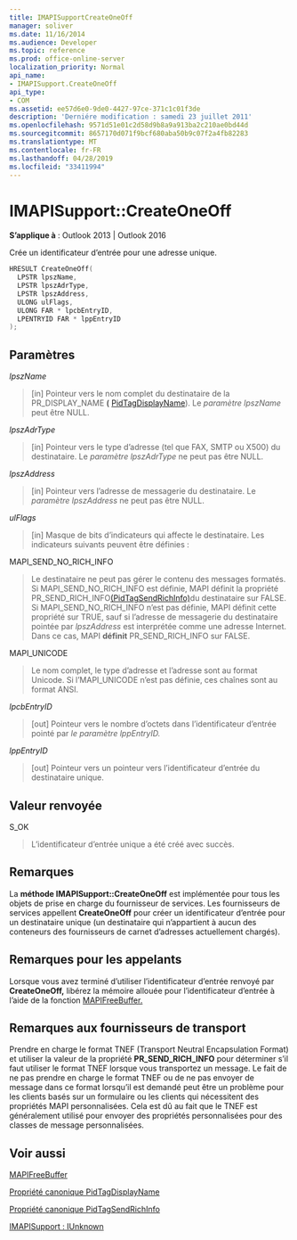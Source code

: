 ```yaml
---
title: IMAPISupportCreateOneOff
manager: soliver
ms.date: 11/16/2014
ms.audience: Developer
ms.topic: reference
ms.prod: office-online-server
localization_priority: Normal
api_name:
- IMAPISupport.CreateOneOff
api_type:
- COM
ms.assetid: ee57d6e0-9de0-4427-97ce-371c1c01f3de
description: 'Derniére modification : samedi 23 juillet 2011'
ms.openlocfilehash: 9571d51e01c2d58d9b8a9a913ba2c210ae0bd44d
ms.sourcegitcommit: 8657170d071f9bcf680aba50b9c07f2a4fb82283
ms.translationtype: MT
ms.contentlocale: fr-FR
ms.lasthandoff: 04/28/2019
ms.locfileid: "33411994"
---
```

# <a name="imapisupportcreateoneoff"></a>IMAPISupport::CreateOneOff

  
  
**S’applique à** : Outlook 2013 | Outlook 2016 
  
Crée un identificateur d’entrée pour une adresse unique.
  
```cpp
HRESULT CreateOneOff(
  LPSTR lpszName,
  LPSTR lpszAdrType,
  LPSTR lpszAddress,
  ULONG ulFlags,
  ULONG FAR * lpcbEntryID,
  LPENTRYID FAR * lppEntryID
);
```

## <a name="parameters"></a>Paramètres

 _lpszName_
  
> [in] Pointeur vers le nom complet du destinataire de la PR_DISPLAY_NAME **(** [PidTagDisplayName](pidtagdisplayname-canonical-property.md)). Le  _paramètre lpszName_ peut être NULL. 
    
 _lpszAdrType_
  
> [in] Pointeur vers le type d’adresse (tel que FAX, SMTP ou X500) du destinataire. Le  _paramètre lpszAdrType_ ne peut pas être NULL. 
    
 _lpszAddress_
  
> [in] Pointeur vers l’adresse de messagerie du destinataire. Le  _paramètre lpszAddress_ ne peut pas être NULL. 
    
 _ulFlags_
  
> [in] Masque de bits d’indicateurs qui affecte le destinataire. Les indicateurs suivants peuvent être définies :
    
MAPI_SEND_NO_RICH_INFO 
  
> Le destinataire ne peut pas gérer le contenu des messages formatés. Si MAPI_SEND_NO_RICH_INFO est définie, MAPI définit la  propriété PR_SEND_RICH_INFO[(PidTagSendRichInfo)](pidtagsendrichinfo-canonical-property.md)du destinataire sur FALSE. Si MAPI_SEND_NO_RICH_INFO n’est pas définie, MAPI définit cette propriété sur TRUE, sauf si l’adresse de messagerie du destinataire pointée par  _lpszAddress_ est interprétée comme une adresse Internet. Dans ce cas, MAPI **définit** PR_SEND_RICH_INFO sur FALSE. 
    
MAPI_UNICODE 
  
> Le nom complet, le type d’adresse et l’adresse sont au format Unicode. Si l’MAPI_UNICODE n’est pas définie, ces chaînes sont au format ANSI.
    
 _lpcbEntryID_
  
> [out] Pointeur vers le nombre d’octets dans l’identificateur d’entrée pointé par _le paramètre lppEntryID._ 
    
 _lppEntryID_
  
> [out] Pointeur vers un pointeur vers l’identificateur d’entrée du destinataire unique.
    
## <a name="return-value"></a>Valeur renvoyée

S_OK 
  
> L’identificateur d’entrée unique a été créé avec succès.
    
## <a name="remarks"></a>Remarques

La **méthode IMAPISupport::CreateOneOff** est implémentée pour tous les objets de prise en charge du fournisseur de services. Les fournisseurs de services appellent **CreateOneOff** pour créer un identificateur d’entrée pour un destinataire unique (un destinataire qui n’appartient à aucun des conteneurs des fournisseurs de carnet d’adresses actuellement chargés). 
  
## <a name="notes-to-callers"></a>Remarques pour les appelants

Lorsque vous avez terminé d’utiliser l’identificateur d’entrée renvoyé par **CreateOneOff,** libérez la mémoire allouée pour l’identificateur d’entrée à l’aide de la fonction [MAPIFreeBuffer.](mapifreebuffer.md) 
  
## <a name="notes-to-transport-providers"></a>Remarques aux fournisseurs de transport

Prendre en charge le format TNEF (Transport Neutral Encapsulation Format) et utiliser la valeur de la propriété **PR_SEND_RICH_INFO** pour déterminer s’il faut utiliser le format TNEF lorsque vous transportez un message. Le fait de ne pas prendre en charge le format TNEF ou de ne pas envoyer de message dans ce format lorsqu’il est demandé peut être un problème pour les clients basés sur un formulaire ou les clients qui nécessitent des propriétés MAPI personnalisées. Cela est dû au fait que le TNEF est généralement utilisé pour envoyer des propriétés personnalisées pour des classes de message personnalisées. 
  
## <a name="see-also"></a>Voir aussi



[MAPIFreeBuffer](mapifreebuffer.md)
  
[Propriété canonique PidTagDisplayName](pidtagdisplayname-canonical-property.md)
  
[Propriété canonique PidTagSendRichInfo](pidtagsendrichinfo-canonical-property.md)
  
[IMAPISupport : IUnknown](imapisupportiunknown.md)

